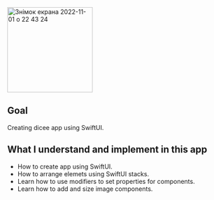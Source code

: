 <img width="195" alt="Знімок екрана 2022-11-01 о 22 43 24" src="https://user-images.githubusercontent.com/109367230/199347421-f8bdec96-8052-449c-a131-554dc5c5542e.png">

## Goal
Creating dicee app using SwiftUI.

## What I understand and implement in this app

* How to create app using SwiftUI.
* How to arrange elemets using SwiftUI stacks.
* Learn how to use modifiers to set properties for components.
* Learn how to add and size image components.

 
